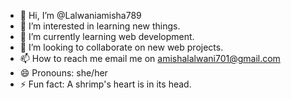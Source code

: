 - 👋 Hi, I’m @Lalwaniamisha789
- 👀 I’m interested in learning new things.
- 🌱 I’m currently learning web development.
- 💞️ I’m looking to collaborate on new web projects.
- 📫 How to reach me email me on amishalalwani701@gmail.com
- 😄 Pronouns: she/her
- ⚡ Fun fact: A shrimp's heart is in its head.

<!---
Lalwaniamisha789/Lalwaniamisha789 is a ✨ special ✨ repository because its `README.md` (this file) appears on your GitHub profile.
You can click the Preview link to take a look at your changes.
--->
